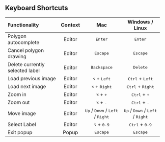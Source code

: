 ## Keyboard Shortcuts

| Functionality                      | Context  | Mac | Windows / Linux  |
|:-----------------------------------|:--------:|:---:|:----------------:|
| Polygon autocomplete               | Editor   | <kbd>Enter</kbd> | <kbd>Enter</kbd> |
| Cancel polygon drawing             | Editor   | <kbd>Escape</kbd> | <kbd>Escape</kbd> |
| Delete currently selected label    | Editor   | <kbd>Backspace</kbd> | <kbd>Delete</kbd> |
| Load previous image                | Editor   | <kbd>⌥</kbd> + <kbd>Left</kbd> | <kbd>Ctrl</kbd> + <kbd>Left</kbd> |
| Load next image                    | Editor   | <kbd>⌥</kbd> + <kbd>Right</kbd> | <kbd>Ctrl</kbd> + <kbd>Right</kbd> |
| Zoom in                            | Editor   | <kbd>⌥</kbd> + <kbd>+</kbd> | <kbd>Ctrl</kbd> + <kbd>+</kbd> |
| Zoom out                           | Editor   | <kbd>⌥</kbd> + <kbd>-</kbd> | <kbd>Ctrl</kbd> + <kbd>-</kbd> |
| Move image                         | Editor   | <kbd>Up</kbd> / <kbd>Down</kbd> / <kbd>Left</kbd> / <kbd>Right</kbd> | <kbd>Up</kbd> / <kbd>Down</kbd> / <kbd>Left</kbd> / <kbd>Right</kbd> |
| Select Label                       | Editor   | <kbd>⌥</kbd> + <kbd>0-9</kbd> | <kbd>Ctrl</kbd> + <kbd>0-9</kbd> |
| Exit popup                         | Popup    | <kbd>Escape</kbd> | <kbd>Escape</kbd> |
